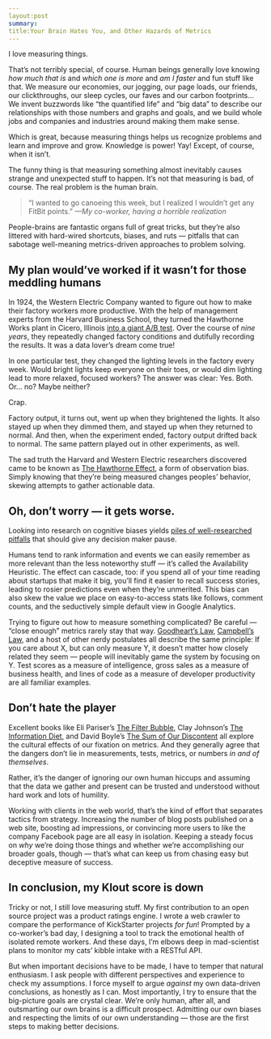 ```yaml
---
layout:post
summary:
title:Your Brain Hates You, and Other Hazards of Metrics
---
```


I love measuring things.

That’s not terribly special, of course. Human beings generally love knowing _how much that is_ and _which one is more_ and _am I faster_ and fun stuff like that. We measure our economies, our jogging, our page loads, our friends, our clickthroughs, our sleep cycles, our faves and our carbon footprints… We invent buzzwords like “the quantified life” and “big data” to describe our relationships with those numbers and graphs and goals, and we build whole jobs and companies and industries around making them make sense.

Which is great, because measuring things helps us recognize problems and learn and improve and grow. Knowledge is power! Yay! Except, of course, when it isn’t.

The funny thing is that measuring something almost inevitably causes strange and unexpected stuff to happen. It’s not that measuring is bad, of course. The real problem is the human brain.

> “I wanted to go canoeing this week, but I realized I wouldn’t get any FitBit points.” <cite>—My co-worker, having a horrible realization</cite>

People-brains are fantastic organs full of great tricks, but they’re also littered with hard-wired shortcuts, biases, and ruts — pitfalls that can sabotage well-meaning metrics-driven approaches to problem solving.

## My plan would’ve worked if it wasn’t for those meddling humans

In 1924, the Western Electric Company wanted to figure out how to make their factory workers more productive. With the help of management experts from the Harvard Business School, they turned the Hawthorne Works plant in Cicero, Illinois [into a giant A/B test](http://www.library.hbs.edu/hc/hawthorne/intro.html). Over the course of _nine years_, they repeatedly changed factory conditions and dutifully recording the results. It was a data lover’s dream come true!

In one particular test, they changed the lighting levels in the factory every week. Would bright lights keep everyone on their toes, or would dim lighting lead to more relaxed, focused workers? The answer was clear: Yes. Both. Or… no? Maybe neither?

Crap.

Factory output, it turns out, went up when they brightened the lights. It also stayed up when they dimmed them, and stayed up when they returned to normal. And then, when the experiment ended, factory output drifted back to normal. The same pattern played out in other experiments, as well.

The sad truth the Harvard and Western Electric researchers discovered came to be known as [The Hawthorne Effect](https://explorable.com/hawthorne-effect), a form of observation bias. Simply knowing that they’re being measured changes peoples’ behavior, skewing attempts to gather actionable data.

## Oh, don’t worry — it gets worse.

Looking into research on cognitive biases yields [piles of well-researched pitfalls](http://en.wikipedia.org/wiki/List_of_cognitive_biases) that should give any decision maker pause.

Humans tend to rank information and events we can easily remember as more relevant than the less noteworthy stuff — it’s called the Availability Heuristic. The effect can cascade, too: if you spend all of your time reading about startups that make it big, you’ll find it easier to recall success stories, leading to rosier predictions even when they’re unmerited. This bias can also skew the value we place on easy-to-access stats like follows, comment counts, and the seductively simple default view in Google Analytics.

Trying to figure out how to measure something complicated? Be careful — “close enough” metrics rarely stay that way. [Goodheart’s Law](http://lesswrong.com/lw/1ws/the_importance_of_goodharts_law/), [Campbell’s Law](http://www.ethnography.com/index.php?s=Campbell%27s+Law), and a host of other nerdy postulates all describe the same principle: If you care about X, but can only measure Y, it doesn’t matter how closely related they seem — people will inevitably game the system by focusing on Y. Test scores as a measure of intelligence, gross sales as a measure of business health, and lines of code as a measure of developer productivity are all familiar examples.

## Don’t hate the player

Excellent books like Eli Pariser’s [The Filter Bubble](http://www.thefilterbubble.com/), Clay Johnson’s [The Information Diet](http://www.informationdiet.com/), and David Boyle’s [The Sum of Our Discontent](http://www.david-boyle.co.uk/books/tyranny.html) all explore the cultural effects of our fixation on metrics. And they generally agree that the dangers don’t lie in measurements, tests, metrics, or numbers _in and of themselves_.

Rather, it’s the danger of ignoring our own human hiccups and assuming that the data we gather and present can be trusted and understood without hard work and lots of humility.

Working with clients in the web world, that’s the kind of effort that separates tactics from strategy. Increasing the number of blog posts published on a web site, boosting ad impressions, or convincing more users to like the company Facebook page are all easy in isolation. Keeping a steady focus on _why_ we’re doing those things and whether we’re accomplishing our broader goals, though — that’s what can keep us from chasing easy but deceptive measure of success.

## In conclusion, my Klout score is down

Tricky or not, I still love measuring stuff. My first contribution to an open source project was a product ratings engine. I wrote a web crawler to compare the performance of KickStarter projects _for fun_! Prompted by a co-worker’s bad day, I designing a tool to track the emotional health of isolated remote workers. And these days, I’m elbows deep in mad-scientist plans to monitor my cats’ kibble intake with a RESTful API.

But when important decisions have to be made, I have to temper that natural enthusiasm. I ask people with different perspectives and experience to check my assumptions. I force myself to argue _against_ my own data-driven conclusions, as honestly as I can. Most importantly, I try to ensure that the big-picture goals are crystal clear. We’re only human, after all, and outsmarting our own brains is a difficult prospect. Admitting our own biases and respecting the limits of our own understanding — those are the first steps to making better decisions.